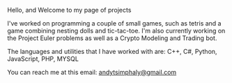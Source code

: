Hello, and Welcome to my page of projects

I've worked on programming a couple of small games, such as tetris and a game combining nesting dolls and tic-tac-toe. I'm also currently working on the Project Euler problems as well as a Crypto Modeling and Trading bot.

The languages and utilities that I have worked with are: C++, C#, Python, JavaScript, PHP, MYSQL

You can reach me at this email: andytsimphaly@gmail.com

<!---
AndySimph/AndySimph is a ✨ special ✨ repository because its `README.md` (this file) appears on your GitHub profile.
You can click the Preview link to take a look at your changes.
--->
